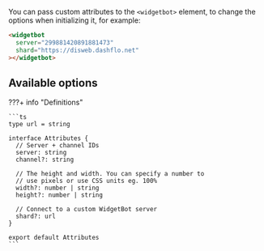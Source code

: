 You can pass custom attributes to the `<widgetbot>` element, to change the options when initializing it, for example:

```html
<widgetbot
  server="299881420891881473"
  shard="https://disweb.dashflo.net"
></widgetbot>
```

## Available options

???+ info "Definitions"

    ```ts
    type url = string

    interface Attributes {
      // Server + channel IDs
      server: string
      channel?: string

      // The height and width. You can specify a number to
      // use pixels or use CSS units eg. 100%
      width?: number | string
      height?: number | string

      // Connect to a custom WidgetBot server
      shard?: url
    }

    export default Attributes
    ```
